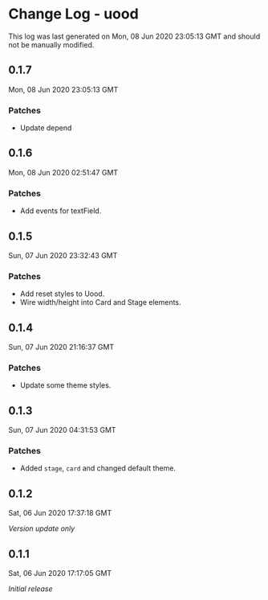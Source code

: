 # Change Log - uood

This log was last generated on Mon, 08 Jun 2020 23:05:13 GMT and should not be manually modified.

## 0.1.7
Mon, 08 Jun 2020 23:05:13 GMT

### Patches

- Update depend

## 0.1.6
Mon, 08 Jun 2020 02:51:47 GMT

### Patches

- Add events for textField.

## 0.1.5
Sun, 07 Jun 2020 23:32:43 GMT

### Patches

- Add reset styles to Uood.
- Wire width/height into Card and Stage elements.

## 0.1.4
Sun, 07 Jun 2020 21:16:37 GMT

### Patches

- Update some theme styles.

## 0.1.3
Sun, 07 Jun 2020 04:31:53 GMT

### Patches

- Added `stage`, `card` and changed default theme.

## 0.1.2
Sat, 06 Jun 2020 17:37:18 GMT

*Version update only*

## 0.1.1
Sat, 06 Jun 2020 17:17:05 GMT

*Initial release*

